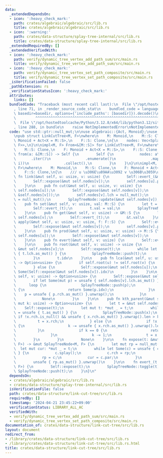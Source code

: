 ```yaml
---
data:
  _extendedDependsOn:
  - icon: ':heavy_check_mark:'
    path: crates/algebraic/algebraic/src/lib.rs
    title: crates/algebraic/algebraic/src/lib.rs
  - icon: ':warning:'
    path: crates/data-structure/splay-tree-internal/src/lib.rs
    title: crates/data-structure/splay-tree-internal/src/lib.rs
  _extendedRequiredBy: []
  _extendedVerifiedWith:
  - icon: ':heavy_check_mark:'
    path: verify/dynamic_tree_vertex_add_path_sum/src/main.rs
    title: verify/dynamic_tree_vertex_add_path_sum/src/main.rs
  - icon: ':heavy_check_mark:'
    path: verify/dynamic_tree_vertex_set_path_composite/src/main.rs
    title: verify/dynamic_tree_vertex_set_path_composite/src/main.rs
  _isVerificationFailed: false
  _pathExtension: rs
  _verificationStatusIcon: ':heavy_check_mark:'
  attributes:
    links: []
  bundledCode: "Traceback (most recent call last):\n  File \"/opt/hostedtoolcache/Python/3.12.8/x64/lib/python3.12/site-packages/onlinejudge_verify/documentation/build.py\"\
    , line 71, in _render_source_code_stat\n    bundled_code = language.bundle(stat.path,\
    \ basedir=basedir, options={'include_paths': [basedir]}).decode()\n          \
    \         ^^^^^^^^^^^^^^^^^^^^^^^^^^^^^^^^^^^^^^^^^^^^^^^^^^^^^^^^^^^^^^^^^^^^^^^^^^^^^^^^^\n\
    \  File \"/opt/hostedtoolcache/Python/3.12.8/x64/lib/python3.12/site-packages/onlinejudge_verify/languages/rust.py\"\
    , line 288, in bundle\n    raise NotImplementedError\nNotImplementedError\n"
  code: "use std::ptr::null_mut;\n\nuse algebraic::{Act, Monoid};\nuse splay_tree_internal::SplayTreeNode;\n\
    \npub struct LinkCutTree<M, F>\nwhere\n    M: Monoid,\n    M::S: Clone,\n    F:\
    \ Monoid + Act<X = M::S>,\n    F::S: Clone,\n{\n    nodes: Vec<SplayTreeNode<M,\
    \ F>>,\n}\n\nimpl<M, F> From<&[M::S]> for LinkCutTree<M, F>\nwhere\n    M: Monoid,\n\
    \    M::S: Clone,\n    F: Monoid + Act<X = M::S>,\n    F::S: Clone,\n{\n    fn\
    \ from(a: &[M::S]) -> Self {\n        Self {\n            nodes: a\n         \
    \       .iter()\n                .enumerate()\n                .map(|(i, x)| SplayTreeNode::new(x.clone(),\
    \ i))\n                .collect(),\n        }\n    }\n}\n\nimpl<M, F> LinkCutTree<M,\
    \ F>\nwhere\n    M: Monoid,\n    M::S: Clone,\n    F: Monoid + Act<X = M::S>,\n\
    \    F::S: Clone,\n{\n    /// u \u306E\u89AA\u3092 v \u306B\u3059\u308B\n    pub\
    \ fn link(&mut self, u: usize, v: usize) {\n        Self::evert_(&mut self.nodes[u]);\n\
    \        Self::expose(&mut self.nodes[v]);\n        self.nodes[u].par = &mut self.nodes[v];\n\
    \    }\n\n    pub fn cut(&mut self, u: usize, v: usize) {\n        Self::evert_(&mut\
    \ self.nodes[u]);\n        Self::expose(&mut self.nodes[v]);\n        assert!(std::ptr::eq(self.nodes[u].par,\
    \ &self.nodes[v]));\n        self.nodes[v].lch = null_mut();\n        self.nodes[u].par\
    \ = null_mut();\n        SplayTreeNode::update(&mut self.nodes[v]);\n    }\n\n\
    \    pub fn set(&mut self, v: usize, val: M::S) {\n        let t = &mut self.nodes[v];\n\
    \        Self::evert_(t);\n        t.val = val;\n        SplayTreeNode::update(t);\n\
    \    }\n\n    pub fn get(&mut self, v: usize) -> &M::S {\n        let t = &mut\
    \ self.nodes[v];\n        Self::evert_(t);\n        &t.val\n    }\n\n    pub fn\
    \ apply(&mut self, u: usize, v: usize, f: F::S) {\n        Self::evert_(&mut self.nodes[u]);\n\
    \        Self::expose(&mut self.nodes[v]);\n        self.nodes[v].propagate(&f);\n\
    \    }\n\n    pub fn prod(&mut self, u: usize, v: usize) -> M::S {\n        Self::evert_(&mut\
    \ self.nodes[u]);\n        Self::expose(&mut self.nodes[v]);\n        self.nodes[v].prod.clone()\n\
    \    }\n\n    pub fn evert(&mut self, v: usize) {\n        Self::evert_(&mut self.nodes[v]);\n\
    \    }\n\n    pub fn root(&mut self, v: usize) -> usize {\n        let mut t =\
    \ &mut self.nodes[v];\n        Self::expose(t);\n        while let Some(x) = unsafe\
    \ { t.lch.as_mut() } {\n            SplayTreeNode::push(t);\n            t = x;\n\
    \        }\n        t.idx\n    }\n\n    pub fn lca(&mut self, u: usize, v: usize)\
    \ -> Option<usize> {\n        if self.root(u) != self.root(v) {\n            None\n\
    \        } else {\n            Self::expose(&mut self.nodes[u]);\n           \
    \ Some(Self::expose(&mut self.nodes[v]).idx)\n        }\n    }\n\n    pub fn parent(&mut\
    \ self, v: usize) -> Option<usize> {\n        Self::expose(&mut self.nodes[v]);\n\
    \        if let Some(mut p) = unsafe { self.nodes[v].lch.as_mut() } {\n      \
    \      loop {\n                SplayTreeNode::push(p);\n                if p.rch.is_null()\
    \ {\n                    return Some(p.idx);\n                }\n            \
    \    p = unsafe { p.rch.as_mut() }.unwrap();\n            }\n        } else {\n\
    \            None\n        }\n    }\n\n    pub fn kth_parent(&mut self, v: usize,\
    \ mut k: usize) -> Option<usize> {\n        let t = &mut self.nodes[v];\n    \
    \    Self::expose(t);\n        let mut t: *mut _ = t;\n        while let Some(x)\
    \ = unsafe { t.as_mut() } {\n            SplayTreeNode::push(x);\n           \
    \ if !x.rch.is_null() && unsafe { x.rch.as_mut() }.unwrap().len > k {\n      \
    \          t = x.rch;\n            } else {\n                if !x.rch.is_null()\
    \ {\n                    k -= unsafe { x.rch.as_mut() }.unwrap().len;\n      \
    \          }\n                if k == 0 {\n                    return Some(x.idx);\n\
    \                }\n                k -= 1;\n                t = x.lch;\n    \
    \        }\n        }\n        None\n    }\n\n    fn expose(t: &mut SplayTreeNode<M,\
    \ F>) -> &mut SplayTreeNode<M, F> {\n        let mut rp = null_mut();\n      \
    \  let mut cur: *mut _ = t;\n        while let Some(c) = unsafe { cur.as_mut()\
    \ } {\n            c.splay();\n            c.rch = rp;\n            SplayTreeNode::update(c);\n\
    \            rp = c;\n            cur = c.par;\n        }\n        t.splay();\n\
    \        unsafe { rp.as_mut() }.unwrap()\n    }\n\n    fn evert_(t: &mut SplayTreeNode<M,\
    \ F>) {\n        Self::expose(t);\n        SplayTreeNode::toggle(t);\n       \
    \ SplayTreeNode::push(t);\n    }\n}\n"
  dependsOn:
  - crates/algebraic/algebraic/src/lib.rs
  - crates/data-structure/splay-tree-internal/src/lib.rs
  isVerificationFile: false
  path: crates/data-structure/link-cut-tree/src/lib.rs
  requiredBy: []
  timestamp: '2024-04-21 23:45:22+09:00'
  verificationStatus: LIBRARY_ALL_AC
  verifiedWith:
  - verify/dynamic_tree_vertex_add_path_sum/src/main.rs
  - verify/dynamic_tree_vertex_set_path_composite/src/main.rs
documentation_of: crates/data-structure/link-cut-tree/src/lib.rs
layout: document
redirect_from:
- /library/crates/data-structure/link-cut-tree/src/lib.rs
- /library/crates/data-structure/link-cut-tree/src/lib.rs.html
title: crates/data-structure/link-cut-tree/src/lib.rs
---
```

